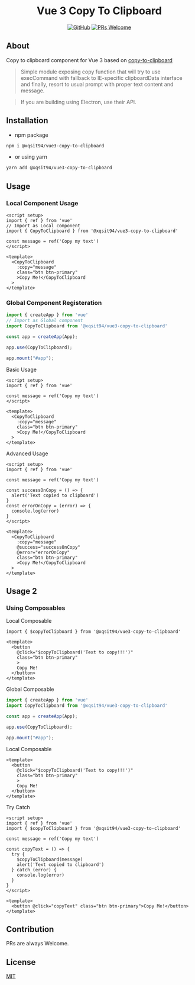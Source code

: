 <div align="center">
    <h1>Vue 3 Copy To Clipboard</h1>
    <a href="https://github.com/xqsit94/vue3-copy-to-clipboard/blob/main/LICENSE"><img alt="GitHub" src="https://img.shields.io/github/license/xqsit94/gridsome-starter-geek-blog?color=green&logo=github"></a>
    <a href="https://github.com/xqsit94/vue3-copy-to-clipboard/pulls"><img alt="PRs Welcome" src="https://img.shields.io/badge/PRs-welcome-brightgreen"></a>
</div>

## About
 Copy to clipboard component for Vue 3 based on [copy-to-clipboard](https://github.com/sudodoki/copy-to-clipboard)

> Simple module exposing copy function that will try to use execCommand with fallback to IE-specific clipboardData interface and finally, resort to usual prompt with proper text content and message.

>If you are building using Electron, use their API.

## Installation
- npm package
```bash
npm i @xqsit94/vue3-copy-to-clipboard
```
- or using yarn
```bash
yarn add @xqsit94/vue3-copy-to-clipboard
```

## Usage
### Local Component Usage

```vue
<script setup>
import { ref } from 'vue'
// Import as Local component
import { CopyToClipboard } from '@xqsit94/vue3-copy-to-clipboard'

const message = ref('Copy my text')
</script>

<template>
  <CopyToClipboard
    :copy="message"
    class="btn btn-primary"
    >Copy Me!</CopyToClipboard
  >
</template>
```

### Global Component Registeration
```js
import { createApp } from 'vue'
// Import as Global component
import CopyToClipboard from '@xqsit94/vue3-copy-to-clipboard'

const app = createApp(App);

app.use(CopyToClipboard);

app.mount("#app");
```

Basic Usage
```vue
<script setup>
import { ref } from 'vue'

const message = ref('Copy my text')
</script>

<template>
  <CopyToClipboard
    :copy="message"
    class="btn btn-primary"
    >Copy Me!</CopyToClipboard
  >
</template>
```

Advanced Usage
```vue
<script setup>
import { ref } from 'vue'

const message = ref('Copy my text')

const successOnCopy = () => {
  alert('Text copied to clipboard')
}
const errorOnCopy = (error) => {
  console.log(error)
}
</script>

<template>
  <CopyToClipboard
    :copy="message"
    @success="successOnCopy"
    @error="errorOnCopy"
    class="btn btn-primary"
    >Copy Me!</CopyToClipboard
  >
</template>
```

## Usage 2
### Using Composables

Local Composable
```vue
import { $copyToClipboard } from '@xqsit94/vue3-copy-to-clipboard'

<template>
  <button 
    @click="$copyToClipboard('Text to copy!!!')" 
    class="btn btn-primary"
    >
    Copy Me!
  </button>
</template>
```

Global Composable
```js
import { createApp } from 'vue'
import CopyToClipboard from '@xqsit94/vue3-copy-to-clipboard'

const app = createApp(App);

app.use(CopyToClipboard);

app.mount("#app");
```

Local Composable
```vue
<template>
  <button 
    @click="$copyToClipboard('Text to copy!!!')" 
    class="btn btn-primary"
    >
    Copy Me!
  </button>
</template>
```

Try Catch
```vue
<script setup>
import { ref } from 'vue'
import { $copyToClipboard } from '@xqsit94/vue3-copy-to-clipboard'

const message = ref('Copy my text')

const copyText = () => {
  try {
    $copyToClipboard(message)
    alert('Text copied to clipboard')
  } catch (error) {
    console.log(error)
  }
}
</script>

<template>
  <button @click="copyText" class="btn btn-primary">Copy Me!</button>
</template>

```

## Contribution
PRs are always Welcome.

## License
[MIT](./LICENSE)
